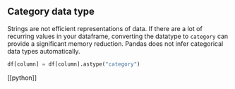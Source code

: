 ## Category data type

Strings are not efficient representations of data. If there are a lot of recurring values in your dataframe, converting the datatype to `category` can provide a significant memory reduction. Pandas does not infer categorical data types automatically. 

```python
df[column] = df[column].astype("category")
```


[[python]]